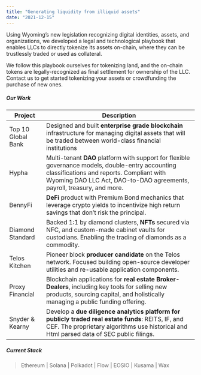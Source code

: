 ```yaml
---
title: "Generating liquidity from illiquid assets"
date: "2021-12-15"
---
```


Using Wyoming’s new legislation recognizing digital identities, assets, and organizations, we developed a legal and technological playbook that enables LLCs to directly tokenize its assets on-chain, where they can be trustlessly traded or used as collateral.

We follow this playbook ourselves for tokenizing land, and the on-chain tokens are legally-recognized as final settlement for ownership of the LLC. Contact us to get started tokenizing your assets or crowdfunding the purchase of new ones.

##### Our Work
| Project | Description |
| ----------- | ----------- |
| Top 10 Global Bank      | Designed and built **enterprise grade blockchain** infrastructure for managing digital assets that will be traded between world-class financial institutions       |
| Hypha   | Multi-tenant **DAO** platform with support for flexible governance models, double-entry accounting classifications and reports. Compliant with Wyoming DAO LLC Act, DAO-to-DAO agreements, payroll, treasury, and more.  |
| BennyFi | **DeFi** product with Premium Bond mechanics that leverage crypto yields to incentivize high return savings that don’t risk the principal.|
| Diamond Standard | Backed 1:1 by diamond clusters, **NFTs** secured via NFC, and custom-made cabinet vaults for custodians. Enabling the trading of diamonds as a commodity.|
| Telos Kitchen  | Pioneer block **producer candidate** on the Telos network. Focused building open-source developer utilities and re-usable application components. |
| Proxy Financial | Blockchain applications for **real estate Broker-Dealers**, including key tools for selling new products, sourcing capital, and holistically managing a public funding offering. |
| Snyder & Kearny | Develop a **due diligence analytics platform for publicly traded real estate funds**: REITS, IF, and CEF. The proprietary algorithms use historical and Html parsed data of SEC public filings. |

##### Current Stack
> Ethereum | Solana | Polkadot | Flow | EOSIO | Kusama | Wax
